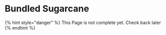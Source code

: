 # Bundled Sugarcane

{% hint style="danger" %}
This Page is not complete yet. Check back later
{% endhint %}

